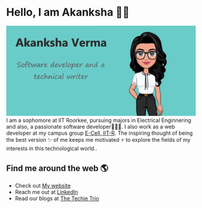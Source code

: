 # Hello, I am Akanksha 👋😄
<img src="https://github.com/akanksha-v/akanksha-v/blob/master/my_img.png" alt="Image describing me">
I am a sophomore at IIT Roorkee, pursuing majors in Electrical Enginnering and also, a passionate software developer👩🏾‍💻. I also work as a web developer at my campus group <a href="https://github.com/Ecell-IITR">E-Cell, IIT-R</a>.
The inspiring thought of being the best version ✨ of me keeps me motivated ⚡ to explore the fields of my interests in this technological world..


## Find me around the web 🌎
- Check out <a href="http://akanksha-verma.ml/">My website</a>
- Reach me out at <a href="https://www.linkedin.com/in/akanksha-verma1311/">LinkedIn</a>
- Read our blogs at <a href="https://medium.com/the-techie-trio">The Techie Trio</a> 

